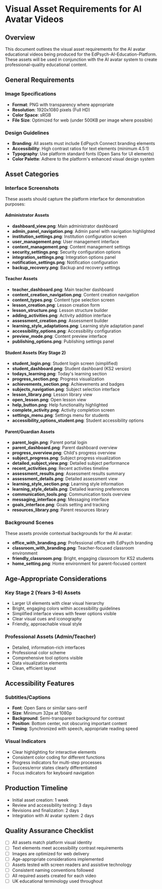 # Visual Asset Requirements for AI Avatar Videos

## Overview
This document outlines the visual asset requirements for the AI avatar educational videos being produced for the EdPsych-AI-Education-Platform. These assets will be used in conjunction with the AI avatar system to create professional-quality educational content.

## General Requirements

### Image Specifications
- **Format**: PNG with transparency where appropriate
- **Resolution**: 1920x1080 pixels (Full HD)
- **Color Space**: sRGB
- **File Size**: Optimized for web (under 500KB per image where possible)

### Design Guidelines
- **Branding**: All assets must include EdPsych Connect branding elements
- **Accessibility**: High contrast ratios for text elements (minimum 4.5:1)
- **Typography**: Use platform standard fonts (Open Sans for UI elements)
- **Color Palette**: Adhere to the platform's enhanced visual design system

## Asset Categories

### Interface Screenshots
These assets should capture the platform interface for demonstration purposes:

#### Administrator Assets
- **dashboard_view.png**: Main administrator dashboard
- **admin_panel_navigation.png**: Admin panel with navigation highlighted
- **institution_settings.png**: Institution configuration screen
- **user_management.png**: User management interface
- **content_management.png**: Content management settings
- **security_settings.png**: Security configuration options
- **integration_settings.png**: Integration options panel
- **notification_settings.png**: Notification configuration
- **backup_recovery.png**: Backup and recovery settings

#### Teacher Assets
- **teacher_dashboard.png**: Main teacher dashboard
- **content_creation_navigation.png**: Content creation navigation
- **content_types.png**: Content type selection screen
- **lesson_creation.png**: Lesson creation form
- **lesson_structure.png**: Lesson structure builder
- **adding_activities.png**: Activity addition interface
- **assessment_creation.png**: Assessment builder
- **learning_style_adaptations.png**: Learning style adaptation panel
- **accessibility_options.png**: Accessibility configuration
- **preview_mode.png**: Content preview interface
- **publishing_options.png**: Publishing settings panel

#### Student Assets (Key Stage 2)
- **student_login.png**: Student login screen (simplified)
- **student_dashboard.png**: Student dashboard (KS2 version)
- **todays_learning.png**: Today's learning section
- **progress_section.png**: Progress visualization
- **achievements_section.png**: Achievements and badges
- **subjects_navigation.png**: Subject selection interface
- **lesson_library.png**: Lesson library view
- **open_lesson.png**: Open lesson view
- **help_button.png**: Help functionality highlighted
- **complete_activity.png**: Activity completion screen
- **settings_menu.png**: Settings menu for students
- **accessibility_options_student.png**: Student accessibility options

#### Parent/Guardian Assets
- **parent_login.png**: Parent portal login
- **parent_dashboard.png**: Parent dashboard overview
- **progress_overview.png**: Child's progress overview
- **subject_progress.png**: Subject progress visualization
- **detailed_subject_view.png**: Detailed subject performance
- **recent_activities.png**: Recent activities timeline
- **assessment_results.png**: Assessment results summary
- **assessment_details.png**: Detailed assessment view
- **learning_style_section.png**: Learning style information
- **learning_style_details.png**: Detailed learning preferences
- **communication_tools.png**: Communication tools overview
- **messaging_interface.png**: Messaging interface
- **goals_interface.png**: Goals setting and tracking
- **resources_library.png**: Parent resources library

### Background Scenes
These assets provide contextual backgrounds for the AI avatar:

- **office_with_branding.png**: Professional office with EdPsych branding
- **classroom_with_branding.png**: Teacher-focused classroom environment
- **friendly_classroom.png**: Bright, engaging classroom for KS2 students
- **home_setting.png**: Home environment for parent-focused content

## Age-Appropriate Considerations

### Key Stage 2 (Years 3-6) Assets
- Larger UI elements with clear visual hierarchy
- Bright, engaging colors within accessibility guidelines
- Simplified interface views with fewer options visible
- Clear visual cues and iconography
- Friendly, approachable visual style

### Professional Assets (Admin/Teacher)
- Detailed, information-rich interfaces
- Professional color scheme
- Comprehensive tool options visible
- Data visualization elements
- Clean, efficient layout

## Accessibility Features

### Subtitles/Captions
- **Font**: Open Sans or similar sans-serif
- **Size**: Minimum 32px at 1080p
- **Background**: Semi-transparent background for contrast
- **Position**: Bottom center, not obscuring important content
- **Timing**: Synchronized with speech, appropriate reading speed

### Visual Indicators
- Clear highlighting for interactive elements
- Consistent color coding for different functions
- Progress indicators for multi-step processes
- Success/error states clearly differentiated
- Focus indicators for keyboard navigation

## Production Timeline
- Initial asset creation: 1 week
- Review and accessibility testing: 3 days
- Revisions and finalization: 2 days
- Integration with AI avatar system: 2 days

## Quality Assurance Checklist
- [ ] All assets match platform visual identity
- [ ] Text elements meet accessibility contrast requirements
- [ ] Images are optimized for web delivery
- [ ] Age-appropriate considerations implemented
- [ ] Assets tested with screen readers and assistive technology
- [ ] Consistent naming conventions followed
- [ ] All required assets created for each video
- [ ] UK educational terminology used throughout
